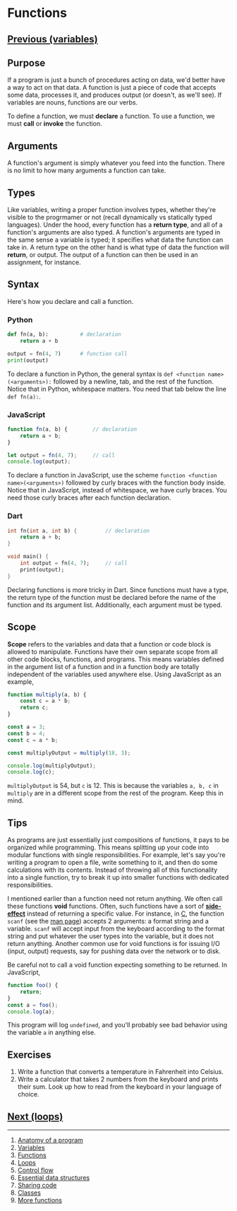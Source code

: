 # Functions

## [Previous (variables)](./variables.md)

## Purpose

If a program is just a bunch of procedures acting on data, we'd better have a way to act on that data. A function is just a piece of code that accepts some data, processes it, and produces output (or doesn't, as we'll see). If variables are nouns, functions are our verbs.

To define a function, we must **declare** a function. To use a function, we must **call** or **invoke** the function.

## Arguments

A function's argument is simply whatever you feed into the function. There is no limit to how many arguments a function can take.

## Types

Like variables, writing a proper function involves types, whether they're visible to the progrmamer or not (recall dynamically vs statically typed languages). Under the hood, every function has a **return type**, and all of a function's arguments are also typed. A function's arguments are typed in the same sense a variable is typed; it specifies what data the function can take in. A return type on the other hand is what type of data the function will **return**, or output. The output of a function can then be used in an assignment, for instance.

## Syntax

Here's how you declare and call a function.

### Python

```python
def fn(a, b):          # declaration
    return a + b

output = fn(4, 7)      # function call
print(output)
```

To declare a function in Python, the general syntax is `def <function name>(<arguments>):` followed by a newline, tab, and the rest of the function. Notice that in Python, whitespace matters. You need that tab below the line `def fn(a):`.

### JavaScript

```javascript
function fn(a, b) {        // declaration
    return a + b;
}

let output = fn(4, 7);     // call
console.log(output);
```

To declare a function in JavaScript, use the scheme `function <function name>(<arguments>)` followed by curly braces with the function body inside. Notice that in JavaScript, instead of whitespace, we have curly braces. You need those curly braces after each function declaration.

### Dart

```dart
int fn(int a, int b) {         // declaration
    return a + b;
}

void main() {
    int output = fn(4, 7);     // call
    print(output);
}
```

Declaring functions is more tricky in Dart. Since functions must have a type, the return type of the function must be declared before the name of the function and its argument list. Additionally, each argument must be typed.

## Scope

**Scope** refers to the variables and data that a function or code block is allowed to manipulate. Functions have their own separate scope from all other code blocks, functions, and programs. This means variables defined in the argument list of a function and in a function body are totally independent of the variables used anywhere else. Using JavaScript as an example,

```js
function multiply(a, b) {
    const c = a * b;
    return c;
}

const a = 3;
const b = 4;
const c = a * b;

const multiplyOutput = multiply(18, 3);

console.log(multiplyOutput);
console.log(c);
```

`multiplyOutput` is 54, but `c` is 12. This is because the variables `a, b, c` in `multiply` are in a different scope from the rest of the program. Keep this in mind.

## Tips

As programs are just essentially just compositions of functions, it pays to be organized while programming. This means splitting up your code into modular functions with single responsibilities. For example, let's say you're writing a program to open a file, write something to it, and then do some calculations with its contents. Instead of throwing all of this functionality into a single function, try to break it up into smaller functions with dedicated responsibilities.

I mentioned earlier than a function need not return anything. We often call these functions **void** functions. Often, such functions have a sort of **[side-effect](https://en.wikipedia.org/wiki/Side_effect_(computer_science))** instead of returning a specific value. For instance, in [C](https://kremlin.cc/k&r.pdf), the function `scanf` (see the [man page](https://man7.org/linux/man-pages/man3/scanf.3.html)) accepts 2 arguments: a format string and a variable. `scanf` will accept input from the keyboard according to the format string and put whatever the user types into the variable, but it does not return anything. Another common use for void functions is for issuing I/O (input, output) requests, say for pushing data over the network or to disk.

Be careful not to call a void function expecting something to be returned. In JavaScript,

```js
function foo() {
    return;
}
const a = foo();
console.log(a);
```

This program will log `undefined`, and you'll probably see bad behavior using the variable `a` in anything else.

## Exercises

1. Write a function that converts a temperature in Fahrenheit into Celsius.
2. Write a calculator that takes 2 numbers from the keyboard and prints their sum. Look up how to read from the keyboard in your language of choice.

## [Next (loops)](./loops.md)

---

1. [Anatomy of a program](./fundamentals/anatomy-of-a-program.md)
2. [Variables](./fundamentals/variables.md)
3. [Functions](./fundamentals/functions.md)
4. [Loops](./fundamentals/loops.md)
5. [Control flow](./fundamentals/control-flow.md)
6. [Essential data structures](./fundamentals/ds.md)
7. [Sharing code](./fundamentals/sharing-code.md)
8. [Classes](./fundamentals/classes.md)
9. [More functions](./fundamentals/more-functions.md)